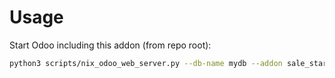 # Usage

Start Odoo including this addon (from repo root):

```bash
python3 scripts/nix_odoo_web_server.py --db-name mydb --addon sale_start_end_dates
```
